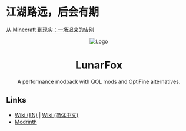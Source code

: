 # 江湖路远，后会有期

[从 Minecraft 到现实：一场迟来的告别](https://miku.show/archives/12/)

<div align="center">
  <a href="https://github.com/OrzMiku/lunarfox">
    <img src="https://cdn.modrinth.com/data/r7CwLIIr/cfd4314a75bb775ade08fe0e9ada9cf9a913f6a5_96.webp" alt="Logo">
  </a>
  <h1>LunarFox</h1>
  <p>
    A performance modpack with QOL mods and OptiFine alternatives.
  </p>
</div>

## Links

- [Wiki (EN)](https://qdocs.miku.show/en/lunarfox/) | [Wiki (简体中文)](https://qdocs.miku.show/lunarfox)
- [Modrinth](https://modrinth.com/modpack/lunarfox)
